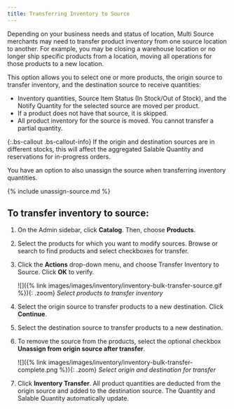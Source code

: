 ```yaml
---
title: Transferring Inventory to Source
---
```



Depending on your business needs and status of location, Multi Source merchants may need to transfer product inventory from one source location to another. For example, you may be closing a warehouse location or no longer ship specific products from a location, moving all operations for those products to a new location.

This option allows you to select one or more products, the origin source to transfer inventory, and the destination source to receive quantities:

* Inventory quantities, Source Item Status (In Stock/Out of Stock), and the Notify Quantity for the selected source are moved per product.
* If a product does not have that source, it is skipped.
* All product inventory for the source is moved. You cannot transfer a partial quantity.

{:.bs-callout .bs-callout-info}
If the origin and destination sources are in different stocks, this will affect the aggregated Salable Quantity and reservations for in-progress orders.

You have an option to also unassign the source when transferring inventory quantities.

{% include unassign-source.md %}

## To transfer inventory to source:

1. On the Admin sidebar, click **Catalog**. Then, choose **Products**.

1. Select the products for which you want to modify sources. Browse or search to find products and select checkboxes for transfer.

1. Click the **Actions** drop-down menu, and choose Transfer Inventory to Source. Click **OK** to verify.

    ![]({% link images/images/inventory/inventory-bulk-transfer-source.gif %}){: .zoom}
    *Select products to transfer inventory*

1. Select the origin source to transfer products to a new destination. Click **Continue**.

1. Select the destination source to transfer products to a new destination.

1. To remove the source from the products, select the optional checkbox **Unassign from origin source after transfer**.

    ![]({% link images/images/inventory/inventory-bulk-transfer-complete.png %}){: .zoom}
    *Select origin and destination for transfer*

1. Click **Inventory Transfer**. All product quantities are deducted from the origin source and added to the destination source. The Quantity and Salable Quantity automatically update.
